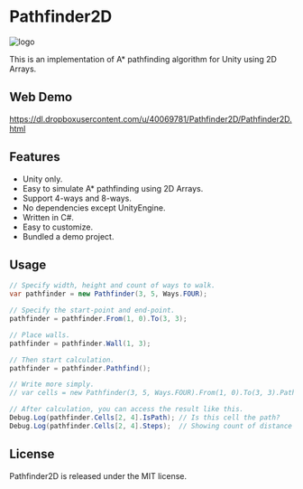 Pathfinder2D
============

![logo](https://dl.dropboxusercontent.com/u/40069781/Pathfinder2D/7708b0f1e1ed639c0972977cd1fa09cb.png)

This is an implementation of A* pathfinding algorithm for Unity using 2D Arrays.

## Web Demo
https://dl.dropboxusercontent.com/u/40069781/Pathfinder2D/Pathfinder2D.html

## Features
* Unity only.
* Easy to simulate A* pathfinding using 2D Arrays.
* Support 4-ways and 8-ways.
* No dependencies except UnityEngine.
* Written in C#.
* Easy to customize.
* Bundled a demo project.

## Usage
```c#
// Specify width, height and count of ways to walk.
var pathfinder = new Pathfinder(3, 5, Ways.FOUR);

// Specify the start-point and end-point.
pathfinder = pathfinder.From(1, 0).To(3, 3);

// Place walls.
pathfinder = pathfinder.Wall(1, 3);

// Then start calculation.
pathfinder = pathfinder.Pathfind();

// Write more simply.
// var cells = new Pathfinder(3, 5, Ways.FOUR).From(1, 0).To(3, 3).Pathfind().Cells;

// After calculation, you can access the result like this.
Debug.Log(pathfinder.Cells[2, 4].IsPath); // Is this cell the path?
Debug.Log(pathfinder.Cells[2, 4].Steps);  // Showing count of distance steps.
```

## License
Pathfinder2D is released under the MIT license. 
